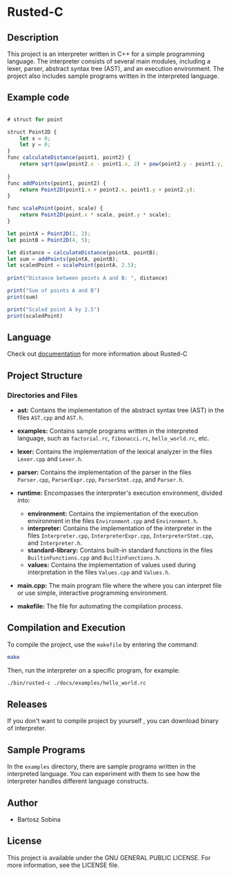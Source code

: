 # Rusted-C 

## Description

This project is an interpreter written in C++ for a simple programming language. 
The interpreter consists of several main modules, including a lexer, parser, abstract syntax tree (AST), and an execution environment. 
The project also includes sample programs written in the interpreted language.

## Example code

```javascript

# struct for point

struct Point2D {
    let x = 0;
    let y = 0;
}
func calculateDistance(point1, point2) {
    return sqrt(pow(point2.x - point1.x, 2) + pow(point2.y - point1.y, 2));
    
}
func addPoints(point1, point2) {
    return Point2D(point1.x + point2.x, point1.y + point2.y);
}

func scalePoint(point, scale) {
    return Point2D(point.x * scale, point.y * scale);
}

let pointA = Point2D(1, 2);
let pointB = Point2D(4, 5);

let distance = calculateDistance(pointA, pointB);
let sum = addPoints(pointA, pointB);
let scaledPoint = scalePoint(pointA, 2.5);
    
print("Distance between points A and B: ", distance)

print("Sum of points A and B")
print(sum)

print("Scaled point A by 2.5")
print(scaledPoint)

```


## Language
Check out [documentation](./docs/DOCS.md) for more information about Rusted-C

## Project Structure

### Directories and Files

- **ast:** Contains the implementation of the abstract syntax tree (AST) in the files `AST.cpp` and `AST.h`.
  
- **examples:** Contains sample programs written in the interpreted language, such as `factorial.rc`, `fibonacci.rc`, `hello_world.rc`, etc.
  
- **lexer:** Contains the implementation of the lexical analyzer in the files `Lexer.cpp` and `Lexer.h`.

- **parser:** Contains the implementation of the parser in the files `Parser.cpp`, `ParserExpr.cpp`, `ParserStmt.cpp`, and `Parser.h`.

- **runtime:** Encompasses the interpreter's execution environment, divided into:
  - **environment:** Contains the implementation of the execution environment in the files `Environment.cpp` and `Environment.h`.
  - **interpreter:** Contains the implementation of the interpreter in the files `Interpreter.cpp`, `InterpreterExpr.cpp`, `InterpreterStmt.cpp`, and `Interpreter.h`.
  - **standard-library:** Contains built-in standard functions in the files `BuiltinFunctions.cpp` and `BuiltinFunctions.h`.
  - **values:** Contains the implementation of values used during interpretation in the files `Values.cpp` and `Values.h`.

- **main.cpp:** The main program file where the where you can interpret file or use simple, interactive programming environment.

- **makefile:** The file for automating the compilation process.


## Compilation and Execution

To compile the project, use the `makefile` by entering the command:

```bash
make
```

Then, run the interpreter on a specific program, for example:

```bash
./bin/rusted-c ./docs/examples/hello_world.rc
```
## Releases

If you don't want to compile project by yourself , you can download binary of interpreter.


## Sample Programs

In the `examples` directory, there are sample programs written in the interpreted language. You can experiment with them to see how the interpreter handles different language constructs.

## Author

- Bartosz Sobina


## License

This project is available under the GNU GENERAL PUBLIC LICENSE. For more information, see the LICENSE file.
